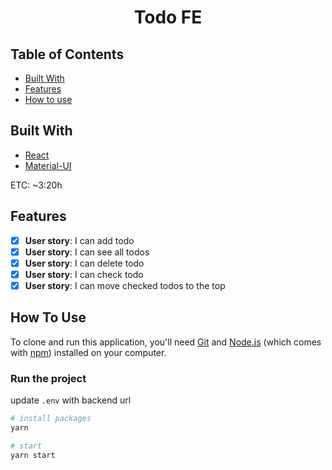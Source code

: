 <h1 align="center">Todo FE</h1>

<!-- TABLE OF CONTENTS -->

## Table of Contents

- [Built With](#built-with)
- [Features](#features)
- [How to use](#how-to-use)

<!-- Built With -->

## Built With

- [React](https://reactjs.org/)
- [Material-UI](https://material-ui.com/)

ETC: ~3:20h

## Features

- [x] **User story**: I can add todo
- [x] **User story**: I can see all todos
- [x] **User story**: I can delete todo
- [x] **User story**: I can check todo
- [x] **User story**: I can move checked todos to the top

## How To Use

To clone and run this application, you'll need [Git](https://git-scm.com) and [Node.js](https://nodejs.org/en/download/) (which comes with [npm](http://npmjs.com)) installed on your computer.

### Run the project

update `.env` with backend url

```bash
# install packages
yarn

# start
yarn start
```
